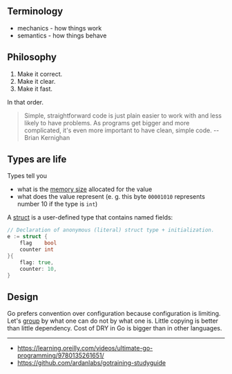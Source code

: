 ## Terminology

* mechanics - how things work
* semantics - how things behave

## Philosophy

1. Make it correct.
2. Make it clear.
3. Make it fast.

In that order.

> Simple, straightforward code is just plain easier to work with and less likely to have problems. As programs get bigger and more complicated, it's even more important to have clean, simple code. -- Brian Kernighan

## Types are life

Types tell you

* what is the [memory size](https://play.golang.org/p/s1M9pNjIIKp) allocated for the value
* what does the value represent (e. g. this byte `00001010` represents number 10 if the type is `int`)

A [struct](https://play.golang.org/p/Q90vDc_T77X) is a user-defined type that contains named fields:

```go
// Declaration of anonymous (literal) struct type + initialization.
e := struct {
	flag    bool
	counter int
}{
	flag: true,
	counter: 10,
}
```

## Design

Go prefers convention over configuration because configuration is limiting. Let's [group](https://github.com/ardanlabs/gotraining-studyguide/blob/master/go/design/grouping_types_2.go) by what one can do not by what one is. Little copying is better than little dependency. Cost of DRY in Go is bigger than in other languages.

---

* https://learning.oreilly.com/videos/ultimate-go-programming/9780135261651/
* https://github.com/ardanlabs/gotraining-studyguide

